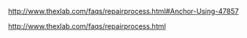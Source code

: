 http://www.thexlab.com/faqs/repairprocess.html#Anchor-Using-47857

http://www.thexlab.com/faqs/repairprocess.html
